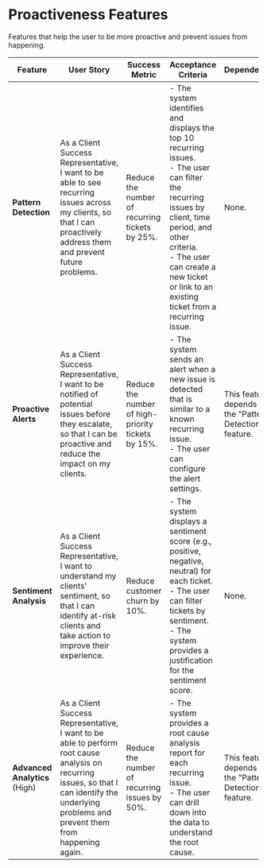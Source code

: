 # Proactiveness Features

Features that help the user to be more proactive and prevent issues from happening.

| Feature | User Story | Success Metric | Acceptance Criteria | Dependencies | Technical Notes |
|---|---|---|---|---|---|
| **Pattern Detection** | As a Client Success Representative, I want to be able to see recurring issues across my clients, so that I can proactively address them and prevent future problems. | Reduce the number of recurring tickets by 25%. | - The system identifies and displays the top 10 recurring issues.<br>- The user can filter the recurring issues by client, time period, and other criteria.<br>- The user can create a new ticket or link to an existing ticket from a recurring issue. | None. | This feature will use a clustering algorithm to group similar tickets together. |
| **Proactive Alerts** | As a Client Success Representative, I want to be notified of potential issues before they escalate, so that I can be proactive and reduce the impact on my clients. | Reduce the number of high-priority tickets by 15%. | - The system sends an alert when a new issue is detected that is similar to a known recurring issue.<br>- The user can configure the alert settings. | This feature depends on the "Pattern Detection" feature. | This feature will use a real-time alerting system to send notifications to users. |
| **Sentiment Analysis** | As a Client Success Representative, I want to understand my clients' sentiment, so that I can identify at-risk clients and take action to improve their experience. | Reduce customer churn by 10%. | - The system displays a sentiment score (e.g., positive, negative, neutral) for each ticket.<br>- The user can filter tickets by sentiment.<br>- The system provides a justification for the sentiment score. | None. | This feature will use the new `sentiment-analysis-api` to determine the sentiment of incoming tickets. |
| **Advanced Analytics** (High) | As a Client Success Representative, I want to be able to perform root cause analysis on recurring issues, so that I can identify the underlying problems and prevent them from happening again. | Reduce the number of recurring issues by 50%. | - The system provides a root cause analysis report for each recurring issue.<br>- The user can drill down into the data to understand the root cause. | This feature depends on the "Pattern Detection" feature. | This feature will use a combination of statistical analysis and machine learning to perform root cause analysis. |
